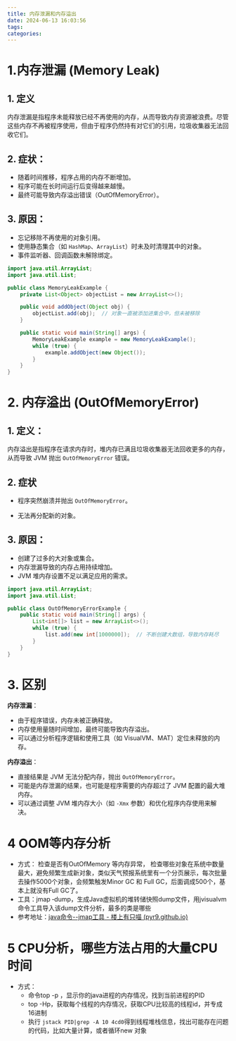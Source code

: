 ```yaml
---
title: 内存泄漏和内存溢出
date: 2024-06-13 16:03:56
tags:
categories:
---
```


# 1.内存泄漏 (Memory Leak) 

## 1. **定义**

 内存泄漏是指程序未能释放已经不再使用的内存，从而导致内存资源被浪费。尽管这些内存不再被程序使用，但由于程序仍然持有对它们的引用，垃圾收集器无法回收它们。

## 2. **症状**：

- 随着时间推移，程序占用的内存不断增加。
- 程序可能在长时间运行后变得越来越慢。
- 最终可能导致内存溢出错误（OutOfMemoryError）。

## 3. **原因**：

- 忘记移除不再使用的对象引用。
- 使用静态集合（如 `HashMap`、`ArrayList`）时未及时清理其中的对象。
- 事件监听器、回调函数未解除绑定。

```java
import java.util.ArrayList;
import java.util.List;

public class MemoryLeakExample {
    private List<Object> objectList = new ArrayList<>();

    public void addObject(Object obj) {
        objectList.add(obj);  // 对象一直被添加进集合中，但未被移除
    }

    public static void main(String[] args) {
        MemoryLeakExample example = new MemoryLeakExample();
        while (true) {
            example.addObject(new Object());
        }
    }
}
```



# 2. 内存溢出 (OutOfMemoryError)

## 1. **定义**：

 内存溢出是指程序在请求内存时，堆内存已满且垃圾收集器无法回收更多的内存，从而导致 JVM 抛出 `OutOfMemoryError` 错误。

## 2. 症状

- 程序突然崩溃并抛出 `OutOfMemoryError`。

- 无法再分配新的对象。

## 3. **原因**：

- 创建了过多的大对象或集合。
- 内存泄漏导致的内存占用持续增加。
- JVM 堆内存设置不足以满足应用的需求。

```java
import java.util.ArrayList;
import java.util.List;

public class OutOfMemoryErrorExample {
    public static void main(String[] args) {
        List<int[]> list = new ArrayList<>();
        while (true) {
            list.add(new int[1000000]);  // 不断创建大数组，导致内存耗尽
        }
    }
}

```

# 3. 区别

**内存泄漏**：

- 由于程序错误，内存未被正确释放。
- 内存使用量随时间增加，最终可能导致内存溢出。
- 可以通过分析程序逻辑和使用工具（如 VisualVM、MAT）定位未释放的内存。

**内存溢出**：

- 直接结果是 JVM 无法分配内存，抛出 `OutOfMemoryError`。
- 可能是内存泄漏的结果，也可能是程序需要的内存超过了 JVM 配置的最大堆内存。
- 可以通过调整 JVM 堆内存大小（如 `-Xmx` 参数）和优化程序内存使用来解决。

# 4 OOM等内存分析

- 方式： 检查是否有OutOfMemory 等内存异常， 检查哪些对象在系统中数量最大，避免频繁生成新对象，类似天气预报系统里有一个分页展示，每次批量去操作5000个对象，会频繁触发Minor GC 和 Full GC，后面调成500个，基本上就没有Full GC了。
- 工具：jmap ‐dump，生成Java虚拟机的堆转储快照dump文件，用jvisualvm命令工具导入该dump文件分析，最多的类是哪些
- 参考地址：[java命令--jmap工具 - 楼上有只喵 (pyr9.github.io)](https://pyr9.github.io/java命令--jmap工具/)

# 5 CPU分析，哪些方法占用的大量CPU时间

- 方式：
  - 命令top -p ，显示你的java进程的内存情况，找到当前进程的PID
  - top -Hp，获取每个线程的内存情况，获取CPU比较高的线程id，并专成16进制
  - 执行 `jstack PID|grep -A 10 4cd0`得到线程堆栈信息，找出可能存在问题的代码，比如大量计算，或者循环new 对象
